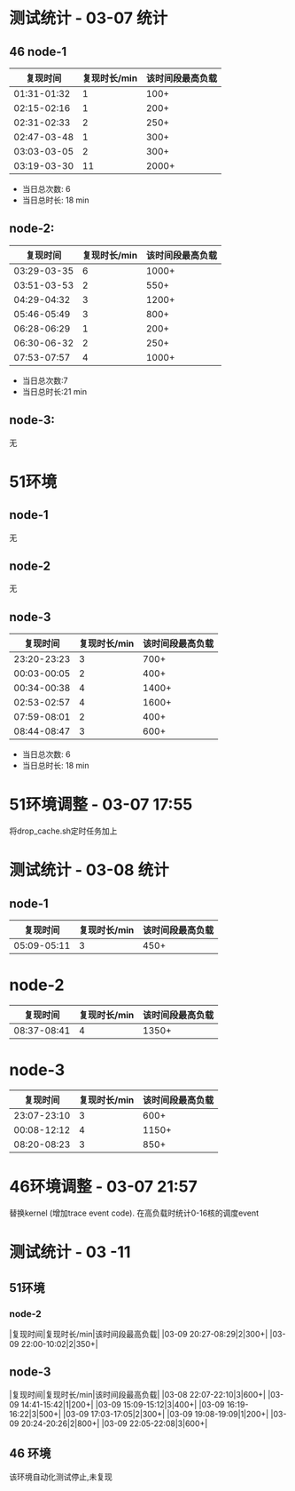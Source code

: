 # 测试统计 - 03-07 统计

## 46 node-1
|复现时间|复现时长/min|该时间段最高负载|
|--|--|--|
|01:31-01:32|1|100+|
|02:15-02:16|1|200+|
|02:31-02:33|2|250+|
|02:47-03-48|1|300+|
|03:03-03-05|2|300+|
|03:19-03-30 |11|2000+|

* 当日总次数: 6
* 当日总时长: 18 min

## node-2:
|复现时间|复现时长/min|该时间段最高负载|
|--|--|--|
|03:29-03-35|6|1000+|
|03:51-03-53|2|550+|
|04:29-04:32|3|1200+|
|05:46-05:49|3|800+|
|06:28-06:29|1|200+|
|06:30-06-32|2|250+|
|07:53-07:57|4|1000+|



* 当日总次数:7
* 当日总时长:21 min
## node-3:
无

# 51环境
## node-1
无
## node-2
无
## node-3

|复现时间|复现时长/min|该时间段最高负载|
|--|--|--|
|23:20-23:23|3|700+|
|00:03-00:05|2|400+|
|00:34-00:38|4|1400+|
|02:53-02:57|4|1600+|
|07:59-08:01|2|400+|
|08:44-08:47|3|600+|

* 当日总次数: 6
* 当日总时长: 18 min

# 51环境调整 - 03-07 17:55
将drop_cache.sh定时任务加上


# 测试统计 - 03-08 统计

## node-1
|复现时间|复现时长/min|该时间段最高负载|
|--|--|--|
|05:09-05:11|3|450+|

# node-2
|复现时间|复现时长/min|该时间段最高负载|
|--|--|--|
|08:37-08:41|4|1350+|

# node-3
|复现时间|复现时长/min|该时间段最高负载|
|--|--|--|
|23:07-23:10|3|600+|
|00:08-12:12|4|1150+|
|08:20-08:23|3|850+|

# 46环境调整  - 03-07 21:57
替换kernel (增加trace event code).
在高负载时统计0-16核的调度event



# 测试统计 - 03 -11
## 51环境
### node-2
|复现时间|复现时长/min|该时间段最高负载|
|03-09 20:27-08:29|2|300+|
|03-09 22:00-10:02|2|350+|

## node-3
|复现时间|复现时长/min|该时间段最高负载|
|03-08 22:07-22:10|3|600+|
|03-09 14:41-15:42|1|200+|
|03-09 15:09-15:12|3|400+|
|03-09 16:19-16:22|3|500+|
|03-09 17:03-17:05|2|300+|
|03-09 19:08-19:09|1|200+|
|03-09 20:24-20:26|2|800+|
|03-09 22:05-22:08|3|600+|

## 46 环境
该环境自动化测试停止,未复现
